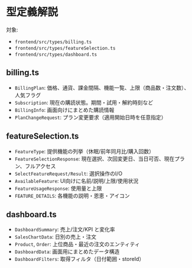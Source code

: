 # 型定義解説

対象:
- `frontend/src/types/billing.ts`
- `frontend/src/types/featureSelection.ts`
- `frontend/src/types/dashboard.ts`

## billing.ts
- `BillingPlan`: 価格、通貨、課金間隔、機能一覧、上限（商品数・注文数）、人気フラグ
- `Subscription`: 現在の購読状態。期間・試用・解約時刻など
- `BillingInfo`: 画面向けにまとめた購読情報
- `PlanChangeRequest`: プラン変更要求（適用開始日時を任意指定）

## featureSelection.ts
- `FeatureType`: 提供機能の列挙（休眠/前年同月比/購入回数）
- `FeatureSelectionResponse`: 現在選択、次回変更日、当日可否、現在プラン、フルアクセス
- `SelectFeatureRequest/Result`: 選択操作のI/O
- `AvailableFeature`: UI向けに名前/説明/上限/使用状況
- `FeatureUsageResponse`: 使用量と上限
- `FEATURE_DETAILS`: 各機能の説明・恩恵・アイコン

## dashboard.ts
- `DashboardSummary`: 売上/注文/KPI と変化率
- `SalesChartData`: 日別の売上・注文
- `Product`, `Order`: 上位商品・最近の注文のエンティティ
- `DashboardData`: 画面用にまとめたデータ構造
- `DashboardFilters`: 取得フィルタ（日付範囲・storeId）
